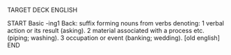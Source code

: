 TARGET DECK
ENGLISH

START
Basic
-ing1
Back: suffix forming nouns from verbs denoting: 1 verbal action or its result (asking). 2 material associated with a process etc. (piping; washing). 3 occupation or event (banking; wedding). [old english]
END
